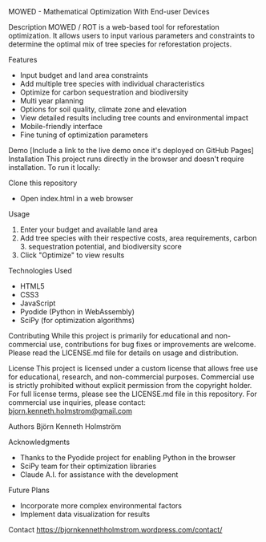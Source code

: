 MOWED - Mathematical Optimization With End-user Devices

Description
MOWED / ROT is a web-based tool for reforestation optimization. It allows users to input various parameters and constraints to determine the optimal mix of tree species for reforestation projects.

Features
- Input budget and land area constraints
- Add multiple tree species with individual characteristics
- Optimize for carbon sequestration and biodiversity
- Multi year planning
- Options for soil quality, climate zone and elevation
- View detailed results including tree counts and environmental impact
- Mobile-friendly interface
- Fine tuning of optimization parameters

Demo
[Include a link to the live demo once it's deployed on GitHub Pages]
Installation
This project runs directly in the browser and doesn't require installation. To run it locally:

Clone this repository
- Open index.html in a web browser

Usage

1. Enter your budget and available land area
2. Add tree species with their respective costs, area requirements, carbon 3. sequestration potential, and biodiversity score
3. Click "Optimize" to view results

Technologies Used

- HTML5
- CSS3
- JavaScript
- Pyodide (Python in WebAssembly)
- SciPy (for optimization algorithms)

Contributing
While this project is primarily for educational and non-commercial use, contributions for bug fixes or improvements are welcome. Please read the LICENSE.md file for details on usage and distribution.

License
This project is licensed under a custom license that allows free use for educational, research, and non-commercial purposes. Commercial use is strictly prohibited without explicit permission from the copyright holder.
For full license terms, please see the LICENSE.md file in this repository.
For commercial use inquiries, please contact: bjorn.kenneth.holmstrom@gmail.com

Authors
Björn Kenneth Holmström

Acknowledgments

- Thanks to the Pyodide project for enabling Python in the browser
- SciPy team for their optimization libraries
- Claude A.I. for assistance with the development

Future Plans

- Incorporate more complex environmental factors
- Implement data visualization for results


Contact
https://bjornkennethholmstrom.wordpress.com/contact/
